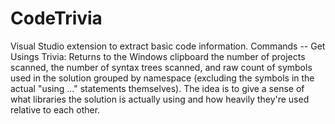 # CodeTrivia
Visual Studio extension to extract basic code information.
Commands
-- Get Usings Trivia: Returns to the Windows clipboard the number of projects scanned, the number of syntax trees scanned, and raw count of symbols used in the solution grouped by namespace (excluding the symbols in the actual "using ..." statements themselves).  The idea is to give a sense of what libraries the solution is actually using and how heavily they're used relative to each other.

